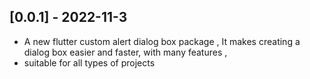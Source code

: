 
## [0.0.1] - 2022-11-3

* A new flutter custom alert dialog box package , It makes creating a dialog box easier and faster, with many features ,
* suitable for all types of projects
